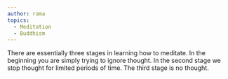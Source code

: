 ```yaml
---
author: rama
topics:
  - Meditation
  - Buddhism
---
```


There are essentially three stages in learning how to meditate. In the beginning you are simply trying to ignore thought. In the second stage we stop thought for limited periods of time. The third stage is no thought.
